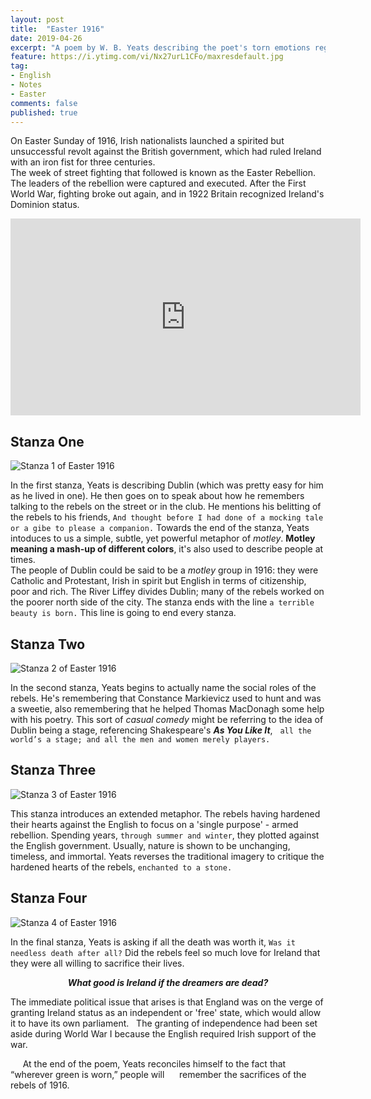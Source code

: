 ```yaml
---
layout: post
title:  "Easter 1916"
date: 2019-04-26
excerpt: "A poem by W. B. Yeats describing the poet's torn emotions regarding the events of the Easter Rising staged in Ireland against British rule on Easter Monday, April 24, 1916. The uprising was unsuccessful, and most of the Irish republican leaders involved were executed for treason."
feature: https://i.ytimg.com/vi/Nx27urL1CFo/maxresdefault.jpg
tag:
- English
- Notes
- Easter
comments: false
published: true
---
```


On Easter Sunday of 1916, Irish nationalists launched a spirited but unsuccessful revolt against the British government, which had ruled Ireland with an iron fist for three centuries.  
The week of street fighting that followed is known as the Easter Rebellion. The leaders of the rebellion were captured and executed. After the First World War, fighting broke out again, and in 1922 Britain recognized Ireland's Dominion status.

<iframe width="560" height="315" src="https://www.youtube.com/embed/VLt_OuzW9n0" frameborder="0" allow="accelerometer; autoplay; encrypted-media; gyroscope; picture-in-picture"> </iframe>

## Stanza One
<img src="https://dwarf.pro/site/assets\img\Easter 1916\Stanza 1 - Easter 1916.png" alt="Stanza 1 of Easter 1916">

In the first stanza, Yeats is describing Dublin (which was pretty easy for him as he lived in one). He then goes on to speak about how he remembers talking to the rebels on the street or in the club. He mentions his belitting of the rebels to his friends, `And thought before I had done of a mocking tale or a gibe to please a companion.` Towards the end of the stanza, Yeats intoduces to us a simple, subtle, yet powerful metaphor of *motley*. **Motley meaning a mash-up of different colors**, it's also used to describe people at times.  
The people of Dublin could be said to be a *motley* group in 1916: they were Catholic and Protestant, Irish in spirit but English in terms of citizenship, poor and rich. The River Liffey divides Dublin; many of the rebels worked on the poorer north side of the city. The stanza ends with the line `a terrible beauty is born.` This line is going to end every stanza.

## Stanza Two
<img src="https://dwarf.pro/site/assets\img\Easter 1916\Stanza 2 - Easter 1916.png" alt="Stanza 2 of Easter 1916">

In the second stanza, Yeats begins to actually name the social roles of the rebels. He's remembering that Constance Markievicz used to hunt and was a sweetie, also remembering that he helped Thomas MacDonagh some help with his poetry.  This sort of *casual comedy* might be referring to the idea of Dublin being a stage, referencing Shakespeare's ***As You Like It***, &nbsp; `all the world’s a stage; and all the men and women merely players.`  

## Stanza Three
<img src="https://dwarf.pro/site/assets\img\Easter 1916\Stanza 3 - Easter 1916.png" alt="Stanza 3 of Easter 1916">  

This stanza introduces an extended metaphor. The rebels having hardened their hearts against the English to focus on a 'single purpose' - armed rebellion. Spending years, `through summer and winter`, they plotted against the English government. Usually, nature is shown to be unchanging, timeless, and immortal. Yeats reverses the traditional imagery to critique the hardened hearts of the rebels, `enchanted to a stone.`  

## Stanza Four
<img src="https://dwarf.pro/site/assets\img\Easter 1916\Stanza 4 - Easter 1916.png" alt="Stanza 4 of Easter 1916">  

In the final stanza, Yeats is asking if all the death was worth it, `Was it needless death after all?` Did the rebels feel so much love for Ireland that they were all willing to sacrifice their lives.  

<center><b><i>What good is Ireland if the dreamers are dead?</b></i></center>  

The immediate political issue that arises is that England was on the verge of granting Ireland status as an independent or 'free' state, which would allow it to have its own parliament. &nbsp; The granting of independence had been set aside during World War I because the English required Irish support of the war. 

&nbsp;&nbsp;&nbsp;&nbsp; At the end of the poem, Yeats reconciles himself to the fact that “wherever green is worn,” people will &nbsp;&nbsp;&nbsp;&nbsp; remember the sacrifices of the rebels of 1916.